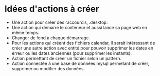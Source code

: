 # Idées d'actions à créer

- Une action pour créer des raccourcis, .desktop.
- Une action qui démarre le conteneur et aussi lance sa page web en même temps.
- Changer de fond à chaque démarrage.
- Pour les actions qui créent des fichiers calendar, Il serait intéressant de créer une autre action avec entité pour pouvoir supprimer les dates en erreur ou les dates anciennes (pour supprimer les instants).
- Action permettant de créer un fichier selon un pattern.
- Action connectée à une base de données mysql permetant de créer, supprimer ou modifier des données.
